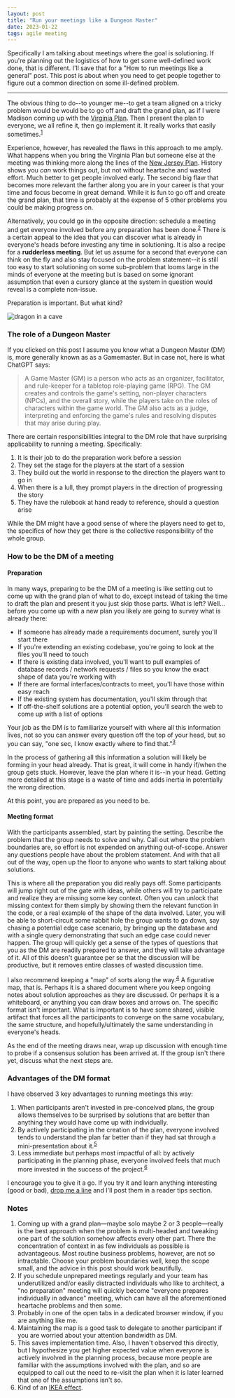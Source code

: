 ```yaml
---
layout: post
title: "Run your meetings like a Dungeon Master"
date: 2023-01-22
tags: agile meeting
---
```


Specifically I am talking about meetings where the goal is solutioning. If you're planning out the logistics of how to get some well-defined work done, that is different. I'll save that for a "How to run meetings like a general" post. This post is about when you need to get people together to figure out a common direction on some ill-defined problem.

<!--more-->
---

The obvious thing to do--to younger me--to get a team aligned on a tricky problem would be would be to go off and draft the grand plan, as if I were Madison coming up with the [Virginia Plan][virginia-plan]. Then I present the plan to everyone, we all refine it, then go implement it. It really works that easily sometimes.<sup><a href="#note-1">1</a></sup>

Experience, however, has revealed the flaws in this approach to me amply. What happens when you bring the Virginia Plan but someone else at the meeting was thinking more along the lines of the [New Jersey Plan](new-jersey-plan). History shows you *can* work things out, but not without heartache and wasted effort. Much better to get people involved early. The second big flaw that becomes more relevant the farther along you are in your career is that your time and focus become in great demand. While it is fun to go off and create the grand plan, that time is probably at the expense of 5 other problems you could be making progress on.

Alternatively, you could go in the opposite direction: schedule a meeting and get everyone involved before any preparation has been done.<sup><a href="#note-2">2</a></sup> There is a certain appeal to the idea that you can discover what is already in everyone's heads before investing any time in solutioning. It is also a recipe for a **rudderless meeting**. But let us assume for a second that everyone can think on the fly and also stay focused on the problem statement--it is still too easy to start solutioning on some sub-problem that looms large in the minds of everyone at the meeting but is based on some ignorant assumption that even a cursory glance at the system in question would reveal is a complete non-issue.

Preparation is important. But what kind?

<img alt="dragon in a cave" src="../../../assets/run-your-meetings-like-a-dm/dragon.jpg" title="Created with DALL·E 2" />

### The role of a Dungeon Master

If you clicked on this post I assume you know what a Dungeon Master (DM) is, more generally known as as a Gamemaster. But in case not, here is what ChatGPT says:

> A Game Master (GM) is a person who acts as an organizer, facilitator, and rule-keeper for a tabletop role-playing game (RPG). The GM creates and controls the game's setting, non-player characters (NPCs), and the overall story, while the players take on the roles of characters within the game world. The GM also acts as a judge, interpreting and enforcing the game's rules and resolving disputes that may arise during play.

There are certain responsibilities integral to the DM role that have surprising applicability to running a meeting. Specifically:

1. It is their job to do the preparation work before a session
1. They set the stage for the players at the start of a session
1. They build out the world in response to the direction the players want to go in
1. When there is a lull, they prompt players in the direction of progressing the story
1. They have the rulebook at hand ready to reference, should a question arise

While the DM might have a good sense of where the players need to get to, the specifics of how they get there is the collective responsibility of the whole group.

### How to be the DM of a meeting

#### Preparation

In many ways, preparing to be the DM of a meeting is like setting out to come up with the grand plan of what to do, except instead of taking the time to draft the plan and present it you just skip those parts. What is left? Well… before you come up with a new plan you likely are going to survey what is already there:

- If someone has already made a requirements document, surely you'll start there
- If you're extending an existing codebase, you're going to look at the files you'll need to touch
- If there is existing data involved, you'll want to pull examples of database records / network requests / files so you know the exact shape of data you're working with
- If there are formal interfaces/contracts to meet, you'll have those within easy reach
- If the existing system has documentation, you'll skim through that
- If off-the-shelf solutions are a potential option, you'll search the web to come up with a list of options

Your job as the DM is to familiarize yourself with where all this information lives, not so you can answer every question off the top of your head, but so you can say, "one sec, I know exactly where to find that."<sup><a href="#note-3">3</a></sup>

In the process of gathering all this information a solution will likely be forming in your head already. That is great, it will come in handy if/when the group gets stuck. However, leave the plan where it is--in your head. Getting more detailed at this stage is a waste of time and adds inertia in potentially the wrong direction.

At this point, you are prepared as you need to be.

#### Meeting format

With the participants assembled, start by painting the setting. Describe the problem that the group needs to solve and why. Call out where the problem boundaries are, so effort is not expended on anything out-of-scope. Answer any questions people have about the problem statement. And with that all out of the way, open up the floor to anyone who wants to start talking about solutions.

This is where all the preparation you did really pays off. Some participants will jump right out of the gate with ideas, while others will try to participate and realize they are missing some key context. Often you can unlock that missing context for them simply by showing them the relevant function in the code, or a real example of the shape of the data involved. Later, you will be able to short-circuit some rabbit hole the group wants to go down, say chasing a potential edge case scenario, by bringing up the database and with a single query demonstrating that such an edge case could never happen. The group will quickly get a sense of the types of questions that you as the DM are readily prepared to answer, and they will take advantage of it. All of this doesn't guarantee per se that the discussion will be productive, but it removes entire classes of wasted discussion time.

I also recommend keeping a "map" of sorts along the way.<sup><a href="#note-4">4</a></sup> A figurative map, that is. Perhaps it is a shared document where you keep ongoing notes about solution approaches as they are discussed. Or perhaps it is a whiteboard, or anything you can draw boxes and arrows on. The specific format isn't important. What is important is to have some shared, visible artifact that forces all the participants to converge on the same vocabulary, the same structure, and hopefully/ultimately the same understanding in everyone's heads.

As the end of the meeting draws near, wrap up discussion with enough time to probe if a consensus solution has been arrived at. If the group isn't there yet, discuss what the next steps are.

### Advantages of the DM format

I have observed 3 key advantages to running meetings this way:

1. When participants aren't invested in pre-conceived plans, the group allows themselves to be surprised by solutions that are better than anything they would have come up with individually.
1. By actively participating in the creation of the plan, everyone involved tends to understand the plan far better than if they had sat through a mini-presentation about it.<sup><a href="#note-5">5</a></sup>
1. Less immediate but perhaps most impactful of all: by actively participating in the planning phase, everyone involved feels that much more invested in the success of the project.<sup><a href="#note-6">6</a></sup>

I encourage you to give it a go. If you try it and learn anything interesting (good or bad), <a class="u-email" href="mailto:{{ site.email }}">drop me a line</a> and I'll post them in a reader tips section.

### Notes

1. <a name="note-1"></a> Coming up with a grand plan—maybe solo maybe 2 or 3 people—really is the best approach when the problem is multi-headed and tweaking one part of the solution somehow affects every other part. There the concentration of context in as few individuals as possible is advantageous. Most routine business problems, however, are not so intractable. Choose your problem boundaries well, keep the scope small, and the advice in this post should work beautifully.
1. <a name="note-2"></a> If you schedule unprepared meetings regularly and your team has underutilized and/or easily distracted individuals who like to architect, a "no preparation" meeting will quickly become "everyone prepares individually in advance" meeting, which can have all the aforementioned heartache problems and then some.
1. <a name="note-3"></a> Probably in one of the open tabs in a dedicated browser window, if you are anything like me.
1. <a name="note-4"></a> Maintaining the map is a good task to delegate to another participant if you are worried about your attention bandwidth as DM.
1. <a name="note-5"></a> This saves implementation time. Also, I haven't observed this directly, but I hypothesize you get higher expected value when everyone is actively involved in the planning process, because more people are familiar with the assumptions involved with the plan, and so are equipped to call out the need to re-visit the plan when it is later learned that one of the assumptions isn't so.
1. <a name="note-6"></a> Kind of an [IKEA effect][ikea-effect].


[ikea-effect]: https://en.wikipedia.org/wiki/IKEA_effect
[new-jersey-plan]: https://www.thoughtco.com/new-jersey-plan-4178140
[virginia-plan]: https://www.thoughtco.com/the-virginia-plan-4177329
